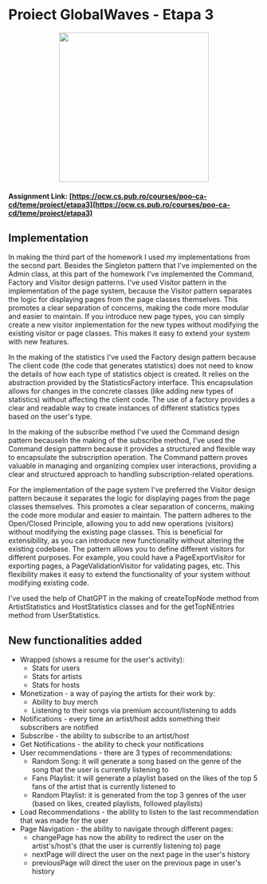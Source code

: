 # Proiect GlobalWaves  - Etapa 3

<div align="center"><img src="https://tenor.com/view/listening-to-music-spongebob-gif-8009182.gif" width="300px"></div>

#### Assignment Link: [https://ocw.cs.pub.ro/courses/poo-ca-cd/teme/proiect/etapa3](https://ocw.cs.pub.ro/courses/poo-ca-cd/teme/proiect/etapa3)

## Implementation
In making the third part of the homework I used my implementations from the second part.
Besides the Singleton pattern that I've implemented on the Admin class, at this part of
the homework I've implemented the Command, Factory and Visitor design patterns. 
I've used Visitor pattern in the implementation of the page system, because the Visitor
pattern separates the logic for displaying pages from the page classes themselves.
This promotes a clear separation of concerns, making the code more modular and easier 
to maintain. If you introduce new page types, you can simply create a new visitor 
implementation for the new types without modifying the existing visitor or page classes.
This makes it easy to extend your system with new features.

In the making of the statistics I've used the Factory design pattern because The client
code (the code that generates statistics) does not need to know the details of how each 
type of statistics object is created. It relies on the abstraction provided by the 
StatisticsFactory interface. This encapsulation allows for changes in the concrete 
classes (like adding new types of statistics) without affecting the client code. The use 
of a factory provides a clear and readable way to create instances of different statistics 
types based on the user's type.

In the making of the subscribe method I've used the Command design pattern becauseIn the
making of the subscribe method, I've used the Command design pattern because it provides 
a structured and flexible way to encapsulate the subscription operation. The Command
pattern proves valuable in managing and organizing complex user interactions, providing a
clear and structured approach to handling subscription-related operations.

For the implementation of the page system I've preferred the Visitor design pattern because
it separates the logic for displaying pages from the page classes themselves. This promotes
a clear separation of concerns, making the code more modular and easier to maintain. The
pattern adheres to the Open/Closed Principle, allowing you to add new operations (visitors) 
without modifying the existing page classes. This is beneficial for extensibility, as you 
can introduce new functionality without altering the existing codebase. The pattern allows 
you to define different visitors for different purposes. For example, you could have a 
PageExportVisitor for exporting pages, a PageValidationVisitor for validating pages, etc. 
This flexibility makes it easy to extend the functionality of your system without modifying 
existing code.

I've used the help of ChatGPT in the making of createTopNode method from ArtistStatistics and
HostStatistics classes and for the getTopNEntries method from UserStatistics.


## New functionalities added

* Wrapped (shows a resume for the user's activity):
  * Stats for users
  * Stats for artists
  * Stats for hosts
* Monetization - a way of paying the artists for their work by:
  * Ability to buy merch
  * Listening to their songs via premium account/listening to adds
* Notifications - every time an artist/host adds something their subscribers are notified
* Subscribe - the ability to subscribe to an artist/host
* Get Notifications - the ability to check your notifications
* User recommendations - there are 3 types of recommendations:
  * Random Song: it will generate a song based on the genre of the song that the user is 
  currently listening to
  * Fans Playlist: it will generate a playlist based on the likes of the top 5 fans of the 
  artist that is currently listened to
  * Random Playlist: it is generated from the top 3 genres of the user (based on likes, 
  created playlists, followed playlists)
* Load Recommendations - the ability to listen to the last recommendation that was made 
for the user
* Page Navigation - the ability to navigate through different pages:
  * changePage has now the ability to redirect the user on the artist's/host's 
  (that the user is currently listening to) page
  * nextPage will direct the user on the next page in the user's history
  * previousPage will direct the user on the previous page in user's history

